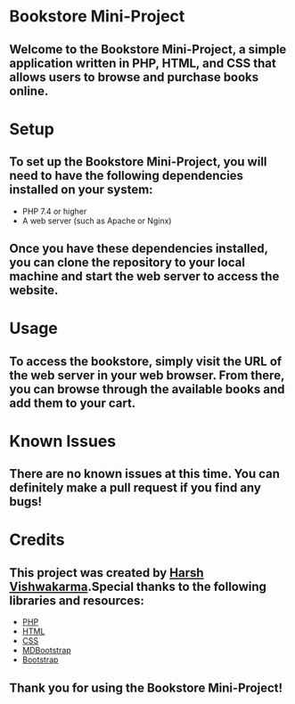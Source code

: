 # Bookstore Mini-Project

## Welcome to the Bookstore Mini-Project, a simple application written in PHP, HTML, and CSS that allows users to browse and purchase books online.

# Setup
## To set up the Bookstore Mini-Project, you will need to have the following dependencies installed on your system:
- PHP 7.4 or higher
- A web server (such as Apache or Nginx)

## Once you have these dependencies installed, you can clone the repository to your local machine and start the web server to access the website.

# Usage
## To access the bookstore, simply visit the URL of the web server in your web browser. From there, you can browse through the available books and add them to your cart.

# Known Issues
## There are no known issues at this time. You can definitely make a pull request if you find any bugs!

# Credits
## This project was created by [Harsh Vishwakarma](https://github.com/imhxrsh/).Special thanks to the following libraries and resources:
- [PHP](https://www.php.net/)
- [HTML](https://html.spec.whatwg.org/)
- [CSS](https://www.w3.org/Style/CSS/Overview.en.html)
- [MDBootstrap](https://mdbootstrap.com/)
- [Bootstrap](https://getbootstrap.com/)

## Thank you for using the Bookstore Mini-Project!
